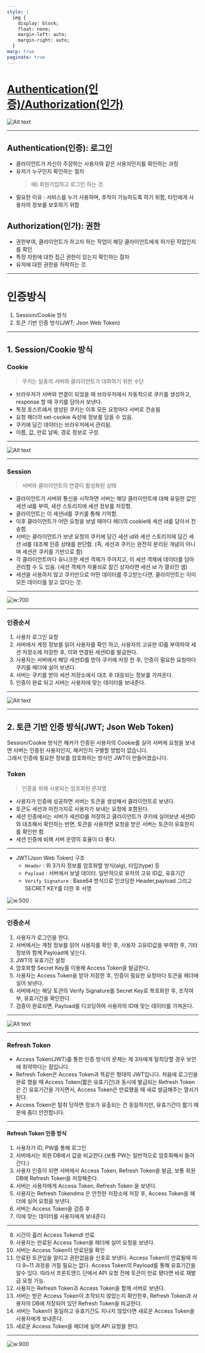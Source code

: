 ```yaml
---
style: |
  img {
    display: block;
    float: none;
    margin-left: auto;
    margin-right: auto;
  }
marp: true
paginate: true
---
```

# [Authentication(인증)/Authorization(인가)](https://velog.io/@kingth/%EC%84%9C%EB%B2%84-%EC%9D%B8%EC%A6%9D-%EB%B0%A9%EC%8B%9D%EC%84%B8%EC%85%98%EC%BF%A0%ED%82%A4-%ED%86%A0%ED%81%B0)
![Alt text](./img/login/image.png)

---
## Authentication(인증): 로그인
- 클라이언트가 자신이 주장하는 사용자와 같은 사용자인지를 확인하는 과정
- 유저가 누구인지 확인하는 절차
  > 예) 회원가입하고 로그인 하는 것.
- 필요한 이유 : 서비스를 누가 사용하며, 추적이 가능하도록 하기 위함, 타인에게 사용자의 정보를 보호하기 위함

## Authorization(인가): 권한
- 권한부여, 클라이언트가 하고자 하는 작업이 해당 클라이언트에게 허가된 작업인지를 확인
- 특정 자원에 대한 접근 권한이 있는지 확인하는 절차
- 유저에 대한 권한을 허락하는 것.

---
# 인증방식
1. Session/Cookie 방식
2. 토큰 기반 인증 방식(JWT; Json Web Token)

---
## 1. Session/Cookie 방식
### Cookie    
> 쿠키는 일종의 서버와 클라이언트가 대화하기 위한 수단     
- 브라우저가 서버와 연결이 되었을 때 브라우저에서 자동적으로 쿠키를 생성하고, response 할 때 쿠키를 담아서 보낸다.
- 특정 호스트에서 생성된 쿠키는 이후 모든 요청마다 서버로 전송됨
- 요청 해더의 set-cookie 속성에 정보를 담을 수 있음.
- 쿠키에 담긴 데이터는 브라우저에서 관리됨.
- 이름, 값, 만료 날짜, 경로 정보로 구성.

---
![Alt text](./img/login/image-1.png)

---
### Session    
> 서버와 클라이언트의 연결이 활성화된 상태
- 클라이언트가 서버와 통신을 시작하면 서버는 해당 클라이언트에 대해 유일한 값인 세션 id를 부여, 세션 스토리지에 세션 정보를 저장함.
- 클라이언트는 이 세션id를 쿠키를 통해 기억함.
- 이후 클라이언트가 어떤 요청을 보낼 때마다 헤더의 cookie에 세션 id를 담아서 전송함.
- 서버는 클라이언트가 보낸 요청의 쿠키에 담긴 세션 id와 세션 스토리지에 담긴 세션 id를 대조해 인증 상태를 판단함.
(즉, 세션과 쿠키는 완전히 분리된 개념이 아니며 세션은 쿠키를 기반으로 함)
- 각 클라이언트마다 유니크한 세션 객체가 주어지고, 이 세션 객체에 데이터를 담아 관리할 수 도 있음.
(세션 객체가 자물쇠로 잠긴 상자라면 세션 id 가 열쇠인 셈)
- 세션을 사용하지 않고 쿠키만으로 어떤 데이터를 주고받는다면, 클라이언트는 이미 모든 데이터를 알고 있다는 것.

---
![w:700](./img/login/image-2.png)

---
### 인증순서
1. 사용자 로그인 요청
2. 서버에서 계정 정보를 읽어 사용자를 확인 하고, 사용자의 고유한 ID를 부여하여 세션 저장소에 저장한 후, 이와 연결된 세션ID를 발급한다.
3. 사용자는 서버에서 해당 세션ID를 받아 쿠키에 저장 한 후, 인증이 필요한 요청마다 쿠키를 헤더에 실어 보낸다.
4. 서버는 쿠키를 받아 세션 저장소에서 대조 후 대응되는 정보를 가져온다.
5. 인증이 완료 되고 서버는 사용자에 맞는 데이터를 보내준다.

---
![Alt text](./img/login/image-3.png)

---
## 2. 토큰 기반 인증 방식(JWT; Json Web Token)
Session/Cookie 방식은 해커가 인증된 사용자의 Cookie를 실어 서버에 요청을 보내면 서버는 인증된 사용자인지, 해커인지 구별할 방법이 없습니다.   
그래서 인증에 필요한 정보를 암호화하는 방식인 JWT이 만들어졌습니다.

### Token
> 인증을 위해 사용되는 암호화된 문자열
- 사용자가 인증에 성공하면 서버는 토큰을 생성해서 클라이언트로 보낸다.
- 토큰도 세션과 마찬가지로 사용자가 보내는 요청에 포함된다.
- 세션 인증에서는 서버가 세션ID를 저장하고 클라이언트가 쿠키에 실어보낸 세션ID와 대조해서 확인하는 반면, 토큰을 사용하면 요청을 받은 서버는 토큰이 유효한지를 확인만 함.
- 세션 인증에 비해 서버 운영의 효율이 더 좋다.

---
- JWT(Json Web Token) 구조
  - `Header` : 위 3가지 정보를 암호화할 방식(alg), 타입(type) 등
  - `Payload` : 서버에서 보낼 데이터. 일반적으로 유저의 고유 ID값, 유효기간
  - `Verify Signature` : Base64 방식으로 인코딩한 Header,payload 그리고 SECRET KEY를 더한 후 서명

![w:500](./img/login/image-4.png)

---
### 인증순서 
1. 사용자가 로그인을 한다.
2. 서버에서는 계정 정보를 읽어 사용자를 확인 후, 사용자 고유ID값을 부여한 후, 기타 정보와 함께 Payload에 넣는다.
3. JWT의 유효기간 설정
4. 암호화할 Secret Key를 이용해 Access Token을 발급한다.
5. 사용자는 Access Token을 받아 저장한 후, 인증이 필요한 요청마다 토큰을 헤더에 실어 보낸다.
6. 서버에서는 해당 토큰의 Verify Signature를 Secret Key로 복호화한 후, 조작여부, 유효기간을 확인한다.
7. 검증이 완료되면, Payload를 디코딩하여 사용자의 ID에 맞는 데이터를 가져온다.

---
![Alt text](./img/login/image-5.png)

---
### Refresh Token
- Access Token(JWT)를 통한 인증 방식의 문제는 제 3자에게 탈최당할 경우 보안에 취약하다는 점입니다.
- Refresh Token은 Access Token과 똑같은 형태의 JWT입니다. 처음에 로그인을 완료 했을 때 Access Token(짧은 유효기간)과 동시에 발급되는 Refresh Token은 긴 유효기간을 가지면서, Access Token은 만료됐을 때 새로 발급해주는 열쇠가 된다.
- Access Token은 탈취 당하면 정보가 유촐되는 건 동일하지만, 유효기간이 짧기 때문에 좀더 안전합니다.

---
#### Refresh Token 인증 방식
1. 사용자가 ID, PW를 통해 로그인
2. 서버에서는 회원 DB에서 값을 비교한다.(보통 PW는 일반적으로 암호화해서 들어간다.)
3. 사용자 인증이 되면 서버에서 Access Token, Refresh Token을 발급, 보통 회원 DB에 Refresh Token을 저장해준다.
4. 서버는 사용자에게 Access Token, Refresh Token 을 보낸다.
5. 사용자는 Refresh Tokendms 은 안전한 저장소에 저장 후, Access Token을 헤더에 실어 요청을 보낸다.
6. 서버는 Access Token을 검증 후
7. 이에 맞는 데이터를 사용자에게 보내준다.

---
8. 시간이 흘러 Access Tokendl 만료
9. 사용자는 만료된 Access Token을 헤더에 실어 요청을 보낸다.
10. 서버는 Access Token이 만료된을 확인
11. 만료된 토큰임을 알리고 권한없음을 신호로 보낸다.
Access Token이 만료될때 마다 9~11 과정을 거칠 필요는 없다. Access Token의 Payload를 통해 유효기간을 알수 있다.
따라서 프론트엔드 단에서 API 요청 전에 토큰이 만료 됐다면 바로 재발급 요청 가능.
12. 사용자는 Refresh Token과 Access Token을 함께 서버로 보낸다.
13. 서버는 받은 Access Token이 조작되지 않았는지 확인한후, Refresh Token과 사용자의 DB에 저장되어 있던 Refresh Token을 비교한다.
14. 서버는 Token이 동일하고 유효기간도 지나지 않았다면 새로운 Access Token을 사용자에게 보내준다.
15. 새로운 Access Token을 헤더에 실어 API 요청을 한다.

---
![w:900](./img/login/image-6.png)




